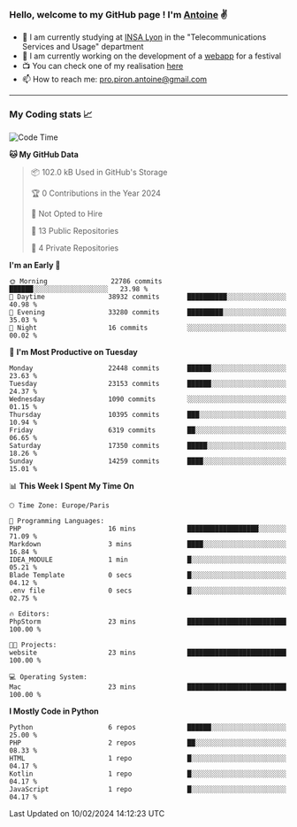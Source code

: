 ### Hello, welcome to my GitHub page ! I'm [Antoine](https://github.com/AntoinePiron) ✌️

- 🌱 I am currently studying at [INSA Lyon](https://www.insa-lyon.fr) in the "Telecommunications Services and Usage" department
- 🔭 I am currently working on the development of a [webapp](https://github.com/24HeuresINSA/Overbookd) for a festival
- 📺 You can check one of my realisation [here](https://astustc.fr)
- 📫 How to reach me: [pro.piron.antoine@gmail.com](mailto:pro.piron.antoine@gmail.com)

---

### My Coding stats 📈
<!--START_SECTION:waka-->
![Code Time](http://img.shields.io/badge/Code%20Time-204%20hrs%2015%20mins-blue)

**🐱 My GitHub Data** 

> 📦 102.0 kB Used in GitHub's Storage 
 > 
> 🏆 0 Contributions in the Year 2024
 > 
> 🚫 Not Opted to Hire
 > 
> 📜 13 Public Repositories 
 > 
> 🔑 4 Private Repositories 
 > 
**I'm an Early 🐤** 

```text
🌞 Morning                22786 commits       ██████░░░░░░░░░░░░░░░░░░░   23.98 % 
🌆 Daytime                38932 commits       ██████████░░░░░░░░░░░░░░░   40.98 % 
🌃 Evening                33280 commits       █████████░░░░░░░░░░░░░░░░   35.03 % 
🌙 Night                  16 commits          ░░░░░░░░░░░░░░░░░░░░░░░░░   00.02 % 
```
📅 **I'm Most Productive on Tuesday** 

```text
Monday                   22448 commits       ██████░░░░░░░░░░░░░░░░░░░   23.63 % 
Tuesday                  23153 commits       ██████░░░░░░░░░░░░░░░░░░░   24.37 % 
Wednesday                1090 commits        ░░░░░░░░░░░░░░░░░░░░░░░░░   01.15 % 
Thursday                 10395 commits       ███░░░░░░░░░░░░░░░░░░░░░░   10.94 % 
Friday                   6319 commits        ██░░░░░░░░░░░░░░░░░░░░░░░   06.65 % 
Saturday                 17350 commits       █████░░░░░░░░░░░░░░░░░░░░   18.26 % 
Sunday                   14259 commits       ████░░░░░░░░░░░░░░░░░░░░░   15.01 % 
```


📊 **This Week I Spent My Time On** 

```text
🕑︎ Time Zone: Europe/Paris

💬 Programming Languages: 
PHP                      16 mins             ██████████████████░░░░░░░   71.09 % 
Markdown                 3 mins              ████░░░░░░░░░░░░░░░░░░░░░   16.84 % 
IDEA_MODULE              1 min               █░░░░░░░░░░░░░░░░░░░░░░░░   05.21 % 
Blade Template           0 secs              █░░░░░░░░░░░░░░░░░░░░░░░░   04.12 % 
.env file                0 secs              █░░░░░░░░░░░░░░░░░░░░░░░░   02.75 % 

🔥 Editors: 
PhpStorm                 23 mins             █████████████████████████   100.00 % 

🐱‍💻 Projects: 
website                  23 mins             █████████████████████████   100.00 % 

💻 Operating System: 
Mac                      23 mins             █████████████████████████   100.00 % 
```

**I Mostly Code in Python** 

```text
Python                   6 repos             ██████░░░░░░░░░░░░░░░░░░░   25.00 % 
PHP                      2 repos             ██░░░░░░░░░░░░░░░░░░░░░░░   08.33 % 
HTML                     1 repo              █░░░░░░░░░░░░░░░░░░░░░░░░   04.17 % 
Kotlin                   1 repo              █░░░░░░░░░░░░░░░░░░░░░░░░   04.17 % 
JavaScript               1 repo              █░░░░░░░░░░░░░░░░░░░░░░░░   04.17 % 
```




 Last Updated on 10/02/2024 14:12:23 UTC
<!--END_SECTION:waka-->
